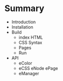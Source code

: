 # Summary

* Introduction
* Installation
* Build
   * index HTML
   * CSS Syntax
   * Pages
   * Run
* API
   * eColor
   * eCSS eNode ePage
   * eManager

